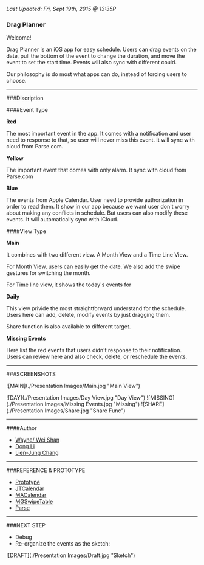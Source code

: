 _Last Updated: Fri, Sept 19th, 2015  @ 13:35P_

### Drag Planner

Welcome!

Drag Planner is an iOS app for easy schedule. Users can drag events on the date, pull the bottom of the event to change the duration, and move the event to set the start time. Events will also sync with different could.

Our philosophy is do most what apps can do, instead of forcing users to choose.

____

###Discription

####Event Type

__Red__

The most important event in the app. It comes with a notification and user need to response to that, so user will never miss this event. It will sync with cloud from Parse.com.

__Yellow__

The important event that comes with only alarm. It sync with cloud from Parse.com

__Blue__

The events from Apple Calendar. User need to provide authorization in order to read them. It show in our app because we want user don't worry about making any conflicts in schedule. But users can also modify these events. It will automatically sync with iCloud.


####View Type

__Main__

It combines with two different view. A Month View and a Time Line View.

For Month View, users can easily get the date. We also add the swipe gestures for switching the month.

For Time line view, it shows the today's events for 


__Daily__

This view privide the most straightforward understand for the schedule. Users here can add, delete, modify events by just dragging them.

Share function is also available to different target.


__Missing Events__

Here list the red events that users didn't response to their notification. Users can review here and also check, delete, or reschedule the events.

____

###SCREENSHOTS

![MAIN](./Presentation Images/Main.jpg "Main View")

![DAY](./Presentation Images/Day View.jpg "Day View")
![MISSING](./Presentation Images/Missing Events.jpg "Missing")
![SHARE](./Presentation Images/Share.jpg "Share Func")


____

####Author

 - [Wayne/ Wei Shan](https://github.com/ishawn)
 - [Dong Li](https://github.com/mewhuan)
 - [Lien-Jung Chang](https://github.com/ljc391)

____

###REFERENCE & PROTOTYPE

 - [Prototype](http://invis.io/TQ2EC6LSR)
 - [JTCalendar](https://github.com/jonathantribouharet/JTCalendar)
 - [MACalendar](https://github.com/muhku/calendar-ui)
 - [MGSwipeTable](https://github.com/MortimerGoro/MGSwipeTableCell)
 - [Parse](https://parse.com)


____

###NEXT STEP

 * Debug
 * Re-organize the events as the sketch:

![DRAFT](./Presentation Images/Draft.jpg "Sketch")
